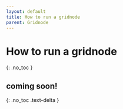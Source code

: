 ```yaml
---
layout: default
title: How to run a gridnode
parent: Gridnode
---
```


# How to run a gridnode
{: .no_toc }

## coming soon!
{: .no_toc .text-delta }

